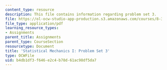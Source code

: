 ```yaml
---
content_type: resource
description: This file contains information regarding problem set 3.
file: https://ol-ocw-studio-app-production.s3.amazonaws.com/courses/8-333-statistical-mechanics-i-statistical-mechanics-of-particles-fall-2013/b4db1df3f646e2c4b78d61ac98df5da7_MIT8_333F13_pset3.pdf
file_type: application/pdf
learning_resource_types:
- Assignments
parent_title: Assignments
parent_type: CourseSection
resourcetype: Document
title: 'Statistical Mechanics I: Problem Set 3'
type: OCWFile
uid: b4db1df3-f646-e2c4-b78d-61ac98df5da7
---
```


